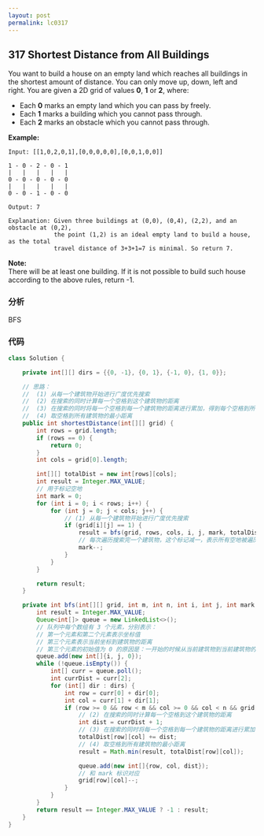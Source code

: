 ```yaml
---
layout: post
permalink: lc0317 
---
```


## 317 Shortest Distance from All Buildings

You want to build a house on an empty land which reaches all buildings in the shortest amount of distance. You can only move up, down, left and right. You are given a 2D grid of values **0**, **1** or **2**, where:

* Each **0** marks an empty land which you can pass by freely.
* Each **1** marks a building which you cannot pass through.
* Each **2** marks an obstacle which you cannot pass through.

**Example:**

```text
Input: [[1,0,2,0,1],[0,0,0,0,0],[0,0,1,0,0]]

1 - 0 - 2 - 0 - 1
|   |   |   |   |
0 - 0 - 0 - 0 - 0
|   |   |   |   |
0 - 0 - 1 - 0 - 0

Output: 7 

Explanation: Given three buildings at (0,0), (0,4), (2,2), and an obstacle at (0,2),
             the point (1,2) is an ideal empty land to build a house, as the total 
             travel distance of 3+3+1=7 is minimal. So return 7.
```

**Note:**  
 There will be at least one building. If it is not possible to build such house according to the above rules, return -1.

### 分析
BFS

### 代码

```java
class Solution {

    private int[][] dirs = {{0, -1}, {0, 1}, {-1, 0}, {1, 0}};

    // 思路：
    //  (1) 从每一个建筑物开始进行广度优先搜索
    //  (2) 在搜索的同时计算每一个空格到这个建筑物的距离
    //  (3) 在搜索的同时将每一个空格到每一个建筑物的距离进行累加，得到每个空格到所有建筑物的距离
    //  (4) 取空格到所有建筑物的最小距离
    public int shortestDistance(int[][] grid) {
        int rows = grid.length;
        if (rows == 0) {
            return 0;
        }
        int cols = grid[0].length;

        int[][] totalDist = new int[rows][cols];
        int result = Integer.MAX_VALUE;
        // 用于标记空地
        int mark = 0;
        for (int i = 0; i < rows; i++) {
            for (int j = 0; j < cols; j++) {
                // (1) 从每一个建筑物开始进行广度优先搜索
                if (grid[i][j] == 1) {
                    result = bfs(grid, rows, cols, i, j, mark, totalDist);
                    // 每次遍历搜索完一个建筑物，这个标记减一，表示所有空地被遍历一次了
                    mark--;
                }
            }
        }

        return result;
    }

    private int bfs(int[][] grid, int m, int n, int i, int j, int mark, int[][] totalDist) {
        int result = Integer.MAX_VALUE;
        Queue<int[]> queue = new LinkedList<>();
        // 队列中每个数组有 3 个元素，分别表示：
        // 第一个元素和第二个元素表示坐标值
        // 第三个元素表示当前坐标到建筑物的距离
        // 第三个元素的初始值为 0 的原因是：一开始的时候从当前建筑物到当前建筑物的距离是 0
        queue.add(new int[]{i, j, 0});
        while (!queue.isEmpty()) {
            int[] curr = queue.poll();
            int currDist = curr[2];
            for (int[] dir : dirs) {
                int row = curr[0] + dir[0];
                int col = curr[1] + dir[1];
                if (row >= 0 && row < m && col >= 0 && col < n && grid[row][col] == mark) {
                    // (2) 在搜索的同时计算每一个空格到这个建筑物的距离
                    int dist = currDist + 1;
                    // (3) 在搜索的同时将每一个空格到每一个建筑物的距离进行累加
                    totalDist[row][col] += dist;
                    // (4) 取空格到所有建筑物的最小距离
                    result = Math.min(result, totalDist[row][col]);

                    queue.add(new int[]{row, col, dist});
                    // 和 mark 标识对应
                    grid[row][col]--;
                }
            }
        }
        return result == Integer.MAX_VALUE ? -1 : result;
    }
}

```